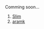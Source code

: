 Comming soon...


1. [Slim][1] 
2. [aramk][2]





[1]: https://github.com/codeguy/Slim/tree/master/Slim  "Slim"
[2]: http://aramk.com/category/php/ "some php"